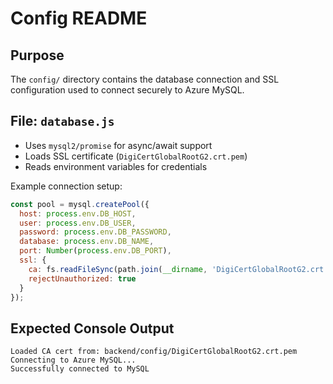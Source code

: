 # Config README

## Purpose
The `config/` directory contains the database connection and SSL configuration used to connect securely to Azure MySQL.

## File: `database.js`
- Uses `mysql2/promise` for async/await support
- Loads SSL certificate (`DigiCertGlobalRootG2.crt.pem`)
- Reads environment variables for credentials

Example connection setup:
```js
const pool = mysql.createPool({
  host: process.env.DB_HOST,
  user: process.env.DB_USER,
  password: process.env.DB_PASSWORD,
  database: process.env.DB_NAME,
  port: Number(process.env.DB_PORT),
  ssl: {
    ca: fs.readFileSync(path.join(__dirname, 'DigiCertGlobalRootG2.crt.pem')),
    rejectUnauthorized: true
  }
});
```

## Expected Console Output
```
Loaded CA cert from: backend/config/DigiCertGlobalRootG2.crt.pem
Connecting to Azure MySQL...
Successfully connected to MySQL
```
